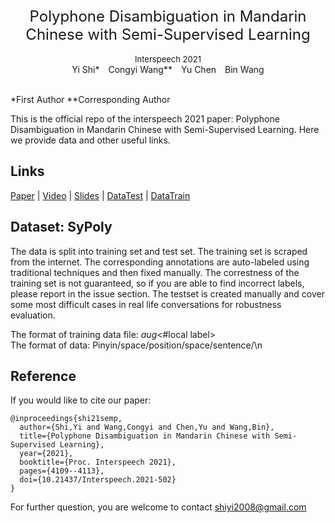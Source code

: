 <div align='center' ><font size='5'>Polyphone Disambiguation in Mandarin Chinese with Semi-Supervised Learning</font></div>&nbsp;


<div align='center' ><font size='2'>Interspeech 2021</font></div>


<div align='center' >Yi&nbsp;Shi*&emsp;Congyi&nbsp;Wang**&emsp;Yu&nbsp;Chen&emsp;Bin&nbsp;Wang</div>&nbsp;

\*First Author \**Corresponding Author

This is the official repo of the interspeech 2021 paper: Polyphone Disambiguation in Mandarin Chinese with Semi-Supervised Learning. Here we provide data and other useful links.

Links
--------

[Paper](https://www.isca-speech.org/archive/interspeech_2021/shi21d_interspeech.html "paper link")&nbsp;|&nbsp;[Video](https://www.youtube.com/watch?v=NTKiiesM8xY "video link")&nbsp;|&nbsp;[Slides](https://drive.google.com/file/d/1lw-d7wbtpt5rzGLdZyI9vQjvtTbh7SQ7/view?usp=sharing)&nbsp;|&nbsp;[DataTest](https://drive.google.com/drive/folders/1pIijtCDfdNzgS5lWHnN3TX_Nrbsa2rwi?usp=sharing)&nbsp;|&nbsp;[DataTrain](https://drive.google.com/drive/folders/1ncEnpttZNxmNMXsQSmytgrK1_2wKujkX?usp=sharing)

Dataset: SyPoly
--------
The data is split into training set and test set. The training set is scraped from the internet. The corresponding annotations are auto-labeled using traditional techniques and then fixed manually. The correstness of the training set is not guaranteed, so if you are able to find incorrect labels, please report in the issue section. The testset is created manually and cover some most difficult cases in real life conversations for robustness evaluation.  

The format of training data file: <Char>_aug_<#local label>   
The format of data: Pinyin/space/position/space/sentence/\n 

Reference
---------

If you would like to cite our paper:

    @inproceedings{shi21semp,
      author={Shi,Yi and Wang,Congyi and Chen,Yu and Wang,Bin},
      title={Polyphone Disambiguation in Mandarin Chinese with Semi-Supervised Learning},
      year={2021},
      booktitle={Proc. Interspeech 2021},
      pages={4109--4113},
      doi={10.21437/Interspeech.2021-502}
    }

For further question, you are welcome to contact shiyi2008@gmail.com 
